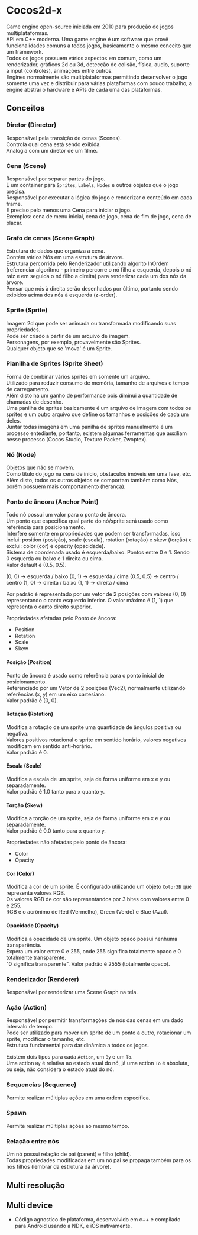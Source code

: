 # Cocos2d-x

Game engine open-source iniciada em 2010 para produção de jogos multiplataformas.  
API em C++ moderna.
Uma game engine é um software que provê funcionalidades comuns a todos jogos, basicamente o mesmo conceito que um framework.  
Todos os jogos possuem vários aspectos em comum, como um renderizador, gráficos 2d ou 3d, detecção de colisão, física, audio, suporte a input (controles), animações entre outros.  
Engines normalmente são multiplataformas permitindo desenvolver o jogo somente uma vez e distribuir para várias plataformas com pouco trabalho, a engine abstrai o hardware e APIs de cada uma das plataformas.  

## Conceitos

### Diretor (Director)

Responsável pela transição de cenas (Scenes).  
Controla qual cena está sendo exibida.  
Analogia com um diretor de um filme.

### Cena (Scene)

Responsável por separar partes do jogo.  
É um container para `Sprites`, `Labels`, `Nodes` e outros objetos que o jogo precisa.  
Responsável por executar a lógica do jogo e renderizar o conteúdo em cada frame.  
É preciso pelo menos uma Cena para iniciar o jogo.  
Exemplos: cena de menu inicial, cena de jogo, cena de fim de jogo, cena de placar.

### Grafo de cenas (Scene Graph)

Estrutura de dados que organiza a cena.  
Contém vários Nós em uma estrutura de árvore.  
Estrutura percorrida pelo Renderizador utilizando algorito InOrdem (referenciar algoritmo - primeiro percorre o nó filho a esquerda, depois o nó raiz e em seguida o nó filho a direita) para renderizar cada um dos nós da árvore.  
Pensar que nós à direita serão desenhados por último, portanto sendo exibidos acima dos nós à esquerda (z-order).  

### Sprite (Sprite)

Imagem 2d que pode ser animada ou transformada modificando suas propriedades.  
Pode ser criado a partir de um arquivo de imagem.  
Personagens, por exemplo, provavelmente são Sprites.  
Qualquer objeto que se 'mova' é um Sprite.

### Planilha de Sprites (Sprite Sheet)

Forma de combinar vários sprites em somente um arquivo.  
Utilizado para reduzir consumo de memória, tamanho de arquivos e tempo de carregamento.  
Além disto há um ganho de performance pois diminui a quantidade de chamadas de desenho.  
Uma panilha de sprites basicamente é um arquivo de imagem com todos os sprites e um outro arquivo que define os tamanhos e posições de cada um deles.  
Juntar todas imagens em uma panilha de sprites manualmente é um processo entediante, portanto, existem algumas ferramentas que auxiliam nesse processo (Cocos Studio, Texture Packer, Zwoptex).

### Nó (Node)

Objetos que não se movem.  
Como título do jogo na cena de início, obstáculos imóveis em uma fase, etc.  
Além disto, todos os outros objetos se comportam também como Nós, porém possuem mais comportamento (herança).  

### Ponto de âncora (Anchor Point)

Todo nó possui um valor para o ponto de âncora.  
Um ponto que especifica qual parte do nó/sprite será usado como referência para posicionamento.  
Interfere somente em propriedades que podem ser transformadas, isso inclui: position (posição), scale (escala), rotation (rotação) e skew (torção) e exclui: color (cor) e opacity (opacidade).  
Sistema de coordenada usado é esquerda/baixo.  Pontos entre 0 e 1. Sendo 0 esquerda ou baixo e 1 direita ou cima.  
Valor default é (0.5, 0.5).

  (0, 0)     -> esquerda / baixo
  (0, 1)     -> esquerda / cima
  (0.5, 0.5) -> centro   / centro
  (1, 0)     -> direita  / baixo
  (1, 1)     -> direita  / cima

Por padrão é representado por um vetor de 2 posições com valores (0, 0) representando o canto esquerdo inferior. O valor máximo é (1, 1) que representa o canto direito superior.

Propriedades afetadas pelo Ponto de âncora:

* Position
* Rotation
* Scale
* Skew

#### Posição (Position)

Ponto de âncora é usado como referência para o ponto inicial de posicionamento.  
Referenciado por um Vetor de 2 posições (Vec2), normalmente utilizando referências (x, y) em um eixo cartesiano.  
Valor padrão é (0, 0).

#### Rotação (Rotation)

Modifica a rotação de um sprite uma quantidade de ângulos positiva ou negativa.  
Valores positivos rotacional o sprite em sentido horário, valores negativos modificam em sentido anti-horário.  
Valor padrão é 0.

#### Escala (Scale)

Modifica a escala de um sprite, seja de forma uniforme em x e y ou separadamente.  
Valor padrão é 1.0 tanto para x quanto y.

#### Torção (Skew)

Modifica a torção de um sprite, seja de forma uniforme em x e y ou separadamente.  
Valor padrão é 0.0 tanto para x quanto y.

Propriedades não afetadas pelo ponto de âncora:

* Color
* Opacity

#### Cor (Color)

Modifica a cor de um sprite. É configurado utilizando um objeto `Color3B` que representa valores RGB.  
Os valores RGB de cor são representandos por 3 bites com valores entre 0 e 255.  
RGB é o acrônimo de Red (Vermelho), Green (Verde) e Blue (Azul).

#### Opacidade (Opacity)

Modifica a opacidade de um sprite. Um objeto opaco possui nenhuma transparência.  
Expera um valor entre 0 e 255, onde 255 significa totalmente opaco e 0 totalmente transparente.  
"0 significa transparente".
Valor padrão é 2555 (totalmente opaco).

### Renderizador (Renderer)

Responsável por renderizar uma Scene Graph na tela.

### Ação (Action)

Responsável por permitir transformações de nós das cenas em um dado intervalo de tempo.  
Pode ser utilizado para mover um sprite de um ponto a outro, rotacionar um sprite, modificar o tamanho, etc.  
Estrutura fundamental para dar dinâmica a todos os jogos.  

Existem dois tipos para cada `Action`, um `By` e um `To`.  
Uma action `By` é relativa ao estado atual do nó, já uma action `To` é absoluta, ou seja, não considera o estado atual do nó.

### Sequencias (Sequence)

Permite realizar múltiplas ações em uma ordem específica.  

### Spawn

Permite realizar múltiplas ações ao mesmo tempo.

### Relação entre nós

Um nó possui relação de pai (parent) e filho (child).  
Todas propriedades modificadas em um nó pai se propaga também para os nós filhos (lembrar da estrutura da árvore).  



## Multi resolução



## Multi device

- Código agnostico de plataforma, desenvolvido em c++ e compilado para Android usando a NDK, e iOS nativamente.

